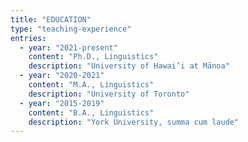 ```yaml
---
title: "EDUCATION"
type: "teaching-experience"
entries:
  - year: "2021-present"
    content: "Ph.D., Linguistics"
    description: "University of Hawai’i at Mānoa"
  - year: "2020-2021"
    content: "M.A., Linguistics"
    description: "University of Toronto"
  - year: "2015-2019"
    content: "B.A., Linguistics"
    description: "York University, summa cum laude"
---
```

